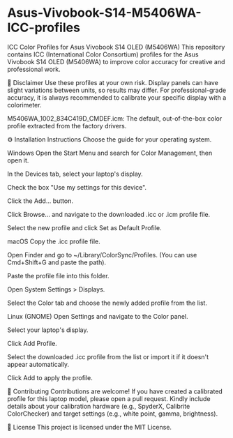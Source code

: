 # Asus-Vivobook-S14-M5406WA-ICC-profiles

ICC Color Profiles for Asus Vivobook S14 OLED (M5406WA)
This repository contains ICC (International Color Consortium) profiles for the Asus Vivobook S14 OLED (M5406WA) to improve color accuracy for creative and professional work.

🧐 Disclaimer
Use these profiles at your own risk. Display panels can have slight variations between units, so results may differ. For professional-grade accuracy, it is always recommended to calibrate your specific display with a colorimeter.

M5406WA_1002_834C419D_CMDEF.icm: The default, out-of-the-box color profile extracted from the factory drivers.

⚙️ Installation Instructions
Choose the guide for your operating system.

Windows
Open the Start Menu and search for Color Management, then open it.

In the Devices tab, select your laptop's display.

Check the box "Use my settings for this device".

Click the Add... button.

Click Browse... and navigate to the downloaded .icc or .icm profile file.

Select the new profile and click Set as Default Profile.

macOS
Copy the .icc profile file.

Open Finder and go to ~/Library/ColorSync/Profiles. (You can use Cmd+Shift+G and paste the path).

Paste the profile file into this folder.

Open System Settings > Displays.

Select the Color tab and choose the newly added profile from the list.

Linux (GNOME)
Open Settings and navigate to the Color panel.

Select your laptop's display.

Click Add Profile.

Select the downloaded .icc profile from the list or import it if it doesn't appear automatically.

Click Add to apply the profile.

🙌 Contributing
Contributions are welcome! If you have created a calibrated profile for this laptop model, please open a pull request. Kindly include details about your calibration hardware (e.g., SpyderX, Calibrite ColorChecker) and target settings (e.g., white point, gamma, brightness).

📜 License
This project is licensed under the MIT License.
